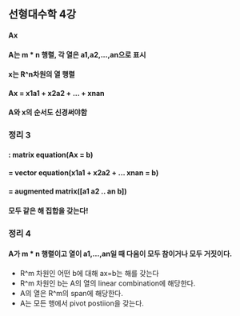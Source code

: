 ## 선형대수학 4강
#### Ax
#### A는 m * n 행렬, 각 열은 a1,a2,...,an으로 표시
#### x는 R^n차원의 열 행렬
#### Ax = x1a1 + x2a2 + ... + xnan
#### A와 x의 순서도 신경써야함
### 정리 3
#### : matrix equation(Ax = b)
#### = vector equation(x1a1 + x2a2 + ... xnan = b)
#### = augmented matrix([a1 a2 .. an b])
#### 모두 같은 해 집합을 갖는다!
### 정리 4
#### A가 m * n 행렬이고 열이 a1,...,an일 때 다음이 모두 참이거나 모두 거짓이다.
- R^m 차원인 어떤 b에 대해 ax=b는 해를 갖는다
- R^m 차원인 b는 A의 열의 linear combination에 해당한다.
- A의 열은 R^m의 span에 해당한다.
- A는 모든 행에서 pivot postiion을 갖는다.